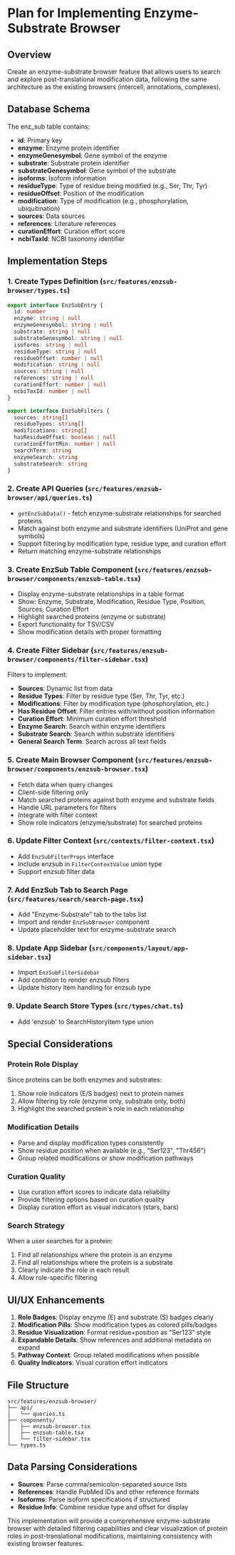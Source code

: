# Plan for Implementing Enzyme-Substrate Browser

## Overview
Create an enzyme-substrate browser feature that allows users to search and explore post-translational modification data, following the same architecture as the existing browsers (intercell, annotations, complexes).

## Database Schema
The enz_sub table contains:
- **id**: Primary key
- **enzyme**: Enzyme protein identifier
- **enzymeGenesymbol**: Gene symbol of the enzyme
- **substrate**: Substrate protein identifier
- **substrateGenesymbol**: Gene symbol of the substrate
- **isoforms**: Isoform information
- **residueType**: Type of residue being modified (e.g., Ser, Thr, Tyr)
- **residueOffset**: Position of the modification
- **modification**: Type of modification (e.g., phosphorylation, ubiquitination)
- **sources**: Data sources
- **references**: Literature references
- **curationEffort**: Curation effort score
- **ncbiTaxId**: NCBI taxonomy identifier

## Implementation Steps

### 1. **Create Types Definition** (`src/features/enzsub-browser/types.ts`)
```typescript
export interface EnzSubEntry {
  id: number
  enzyme: string | null
  enzymeGenesymbol: string | null
  substrate: string | null
  substrateGenesymbol: string | null
  isoforms: string | null
  residueType: string | null
  residueOffset: number | null
  modification: string | null
  sources: string | null
  references: string | null
  curationEffort: number | null
  ncbiTaxId: number | null
}

export interface EnzSubFilters {
  sources: string[]
  residueTypes: string[]
  modifications: string[]
  hasResidueOffset: boolean | null
  curationEffortMin: number | null
  searchTerm: string
  enzymeSearch: string
  substrateSearch: string
}
```

### 2. **Create API Queries** (`src/features/enzsub-browser/api/queries.ts`)
- `getEnzSubData()` - fetch enzyme-substrate relationships for searched proteins
- Match against both enzyme and substrate identifiers (UniProt and gene symbols)
- Support filtering by modification type, residue type, and curation effort
- Return matching enzyme-substrate relationships

### 3. **Create EnzSub Table Component** (`src/features/enzsub-browser/components/enzsub-table.tsx`)
- Display enzyme-substrate relationships in a table format
- Show: Enzyme, Substrate, Modification, Residue Type, Position, Sources, Curation Effort
- Highlight searched proteins (enzyme or substrate)
- Export functionality for TSV/CSV
- Show modification details with proper formatting

### 4. **Create Filter Sidebar** (`src/features/enzsub-browser/components/filter-sidebar.tsx`)
Filters to implement:
- **Sources**: Dynamic list from data
- **Residue Types**: Filter by residue type (Ser, Thr, Tyr, etc.)
- **Modifications**: Filter by modification type (phosphorylation, etc.)
- **Has Residue Offset**: Filter entries with/without position information
- **Curation Effort**: Minimum curation effort threshold
- **Enzyme Search**: Search within enzyme identifiers
- **Substrate Search**: Search within substrate identifiers
- **General Search Term**: Search across all text fields

### 5. **Create Main Browser Component** (`src/features/enzsub-browser/components/enzsub-browser.tsx`)
- Fetch data when query changes
- Client-side filtering only
- Match searched proteins against both enzyme and substrate fields
- Handle URL parameters for filters
- Integrate with filter context
- Show role indicators (enzyme/substrate) for searched proteins

### 6. **Update Filter Context** (`src/contexts/filter-context.tsx`)
- Add `EnzSubFilterProps` interface
- Include enzsub in `FilterContextValue` union type
- Support enzsub filter data

### 7. **Add EnzSub Tab to Search Page** (`src/features/search/search-page.tsx`)
- Add "Enzyme-Substrate" tab to the tabs list
- Import and render `EnzSubBrowser` component
- Update placeholder text for enzyme-substrate search

### 8. **Update App Sidebar** (`src/components/layout/app-sidebar.tsx`)
- Import `EnzSubFilterSidebar`
- Add condition to render enzsub filters
- Update history item handling for enzsub type

### 9. **Update Search Store Types** (`src/types/chat.ts`)
- Add 'enzsub' to SearchHistoryItem type union

## Special Considerations

### Protein Role Display
Since proteins can be both enzymes and substrates:
1. Show role indicators (E/S badges) next to protein names
2. Allow filtering by role (enzyme only, substrate only, both)
3. Highlight the searched protein's role in each relationship

### Modification Details
- Parse and display modification types consistently
- Show residue position when available (e.g., "Ser123", "Thr456")
- Group related modifications or show modification pathways

### Curation Quality
- Use curation effort scores to indicate data reliability
- Provide filtering options based on curation quality
- Display curation effort as visual indicators (stars, bars)

### Search Strategy
When a user searches for a protein:
1. Find all relationships where the protein is an enzyme
2. Find all relationships where the protein is a substrate
3. Clearly indicate the role in each result
4. Allow role-specific filtering

## UI/UX Enhancements
1. **Role Badges**: Display enzyme (E) and substrate (S) badges clearly
2. **Modification Pills**: Show modification types as colored pills/badges
3. **Residue Visualization**: Format residue+position as "Ser123" style
4. **Expandable Details**: Show references and additional metadata on expand
5. **Pathway Context**: Group related modifications when possible
6. **Quality Indicators**: Visual curation effort indicators

## File Structure
```
src/features/enzsub-browser/
├── api/
│   └── queries.ts
├── components/
│   ├── enzsub-browser.tsx
│   ├── enzsub-table.tsx
│   └── filter-sidebar.tsx
└── types.ts
```

## Data Parsing Considerations
- **Sources**: Parse comma/semicolon-separated source lists
- **References**: Handle PubMed IDs and other reference formats  
- **Isoforms**: Parse isoform specifications if structured
- **Residue Info**: Combine residue type and offset for display

This implementation will provide a comprehensive enzyme-substrate browser with detailed filtering capabilities and clear visualization of protein roles in post-translational modifications, maintaining consistency with existing browser features.